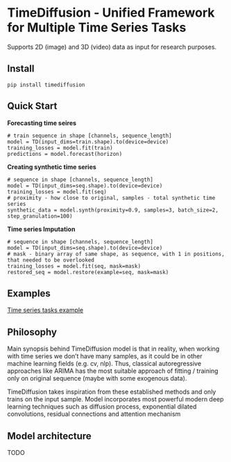 # TimeDiffusion - Unified Framework for Multiple Time Series Tasks

Supports 2D (image) and 3D (video) data as input for research purposes.

## Install

```
pip install timediffusion
```


## Quick Start

**Forecasting time seires**

```
# train sequence in shape [channels, sequence_length]
model = TD(input_dims=train.shape).to(device=device)
training_losses = model.fit(train)
predictions = model.forecast(horizon)
```

**Creating synthetic time series**

```
# sequence in shape [channels, sequence_length]
model = TD(input_dims=seq.shape).to(device=device)
training_losses = model.fit(seq)
# proximity - how close to original, samples - total synthetic time series
synthetic_data = model.synth(proximity=0.9, samples=3, batch_size=2, step_granulation=100)
```

**Time series Imputation**

```
# sequence in shape [channels, sequence_length]
model = TD(input_dims=seq.shape).to(device=device)
# mask - binary array of same shape, as sequence, with 1 in positions, that needed to be overlooked
training_losses = model.fit(seq, mask=mask)
restored_seq = model.restore(example=seq, mask=mask)
```

## Examples

[Time series tasks example](./examples/example_1d_data.ipynb)

## Philosophy

Main synopsis behind TimeDiffusion model is that in reality, when working with time series we don’t have many samples, as it could be in other machine learning fields (e.g. cv, nlp). Thus, classical autoregressive approaches like ARIMA has the most suitable approach of fitting / training only on original sequence (maybe with some exogenous data).

TimeDiffusion takes inspiration from these established methods and only trains on the input sample. Model incorporates most powerful modern deep learning techniques such as diffusion process, exponential dilated convolutions, residual connections and attention mechanism

## Model architecture

TODO
